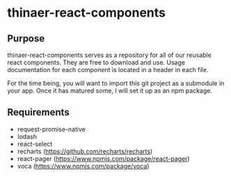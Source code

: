 thinaer-react-components
=

Purpose
-
thinaer-react-components serves as a repository for all of our reusable react components.
They are free to download and use. Usage documentation for each component is located in a header in each file.

For the time being, you will want to import this git project as a submodule in your app. Once it has matured some,
I will set it up as an npm package.

Requirements
-
* request-promise-native
* lodash
* react-select
* recharts (https://github.com/recharts/recharts)
* react-pager (https://www.npmjs.com/package/react-pager)
* voca (https://www.npmjs.com/package/voca)